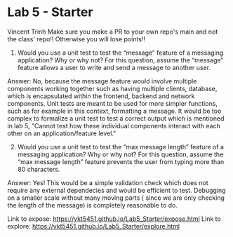 # Lab 5 - Starter
Vincent Trinh
Make sure you make a PR to your own repo's main and not the class' repo!! Otherwise you will lose points!!

1) Would you use a unit test to test the “message” feature of a messaging application? Why or why not? For this question, assume the “message” feature allows a user to write and send a message to another user.

Answer: No, because the message feature would involve multiple components working together such as having multiple clients, database, which is encapsulated within the frontend, backend and network components. Unit tests are meant to be used for more simpler functions, such as for example in this context, formatting a message. It would be too complex to formalize a unit test to test a correct output which is mentioned in lab 5, "Cannot test how these individual components interact with each other on an application/feature level."

2) Would you use a unit test to test the “max message length” feature of a messaging application? Why or why not? For this question, assume the “max message length” feature prevents the user from typing more than 80 characters.

Answer: Yes! This would be a simple validation check which does not require any external dependecies and would be efficient to test. Debugging on a smaller scale without many moving parts ( since we are only checking the length of the message) is completely reasonable to do.

Link to expose: https://vkt5451.github.io/Lab5_Starter/expose.html
Link to explore: https://vkt5451.github.io/Lab5_Starter/explore.html

